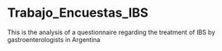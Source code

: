 # Trabajo_Encuestas_IBS

This is the analysis of a questionnaire regarding the treatment of IBS by gastroenterologists in Argentina
